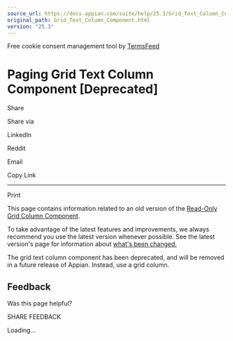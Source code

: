 ```yaml
---
source_url: https://docs.appian.com/suite/help/25.3/Grid_Text_Column_Component.html
original_path: Grid_Text_Column_Component.html
version: "25.3"
---
```


Free cookie consent management tool by [TermsFeed](https://www.termsfeed.com/)

# Paging Grid Text Column Component \[Deprecated\]

Share

Share via

LinkedIn

Reddit

Email

Copy Link

* * *

Print

This page contains information related to an old version of the [Read-Only Grid Column Component](/suite/help/25.3/Grid_Column_Component.html).

To take advantage of the latest features and improvements, we always recommend you use the latest version whenever possible. See the latest version's page for information about [what's been changed.](/suite/help/25.3/Grid_Column_Component.html#Old_Version)

The grid text column component has been deprecated, and will be removed in a future release of Appian. Instead, use a grid column.

## Feedback

Was this page helpful?

SHARE FEEDBACK

Loading...